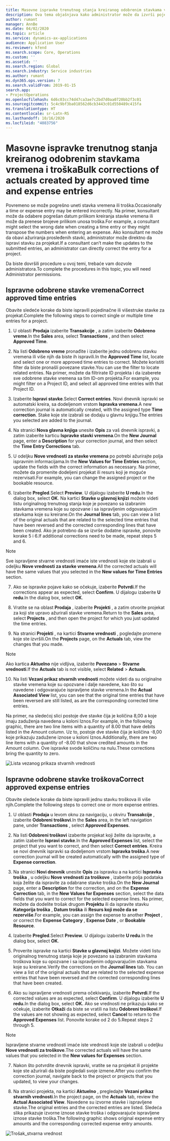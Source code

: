 ```yaml
---
title: Masovne ispravke trenutnog stanja kreiranog odobrenim stavkama vremena i troška
description: Ova tema objašnjava kako administrator može da izvrši pojedinačne ili masovne ispravke prethodno odobrenih stavki vremena ili troška ukoliko naplata nije potpuna.
author: rumant
manager: AnnBe
ms.date: 04/02/2020
ms.topic: article
ms.service: dynamics-ax-applications
audience: Application User
ms.reviewer: kfend
ms.search.scope: Core, Operations
ms.custom: ''
ms.assetid: ''
ms.search.region: Global
ms.search.industry: Service industries
ms.author: rumant
ms.dyn365.ops.version: 7
ms.search.validFrom: 2019-01-15
search.app:
- ProjectOperations
ms.openlocfilehash: 6d6c03cc74d47ca3ae7c2bd7d0aa0720bb2f3c01
ms.sourcegitcommit: 5c4c9bf3ba018562d6cb3443c01d550489c415fa
ms.translationtype: HT
ms.contentlocale: sr-Latn-RS
ms.lasthandoff: 10/16/2020
ms.locfileid: "4083756"
---
```

# <a name="bulk-corrections-of-actuals-created-by-approved-time-and-expense-entries"></a><span data-ttu-id="c6588-103">Masovne ispravke trenutnog stanja kreiranog odobrenim stavkama vremena i troška</span><span class="sxs-lookup"><span data-stu-id="c6588-103">Bulk corrections of actuals created by approved time and expense entries</span></span>

<span data-ttu-id="c6588-104">Povremeno se može pogrešno uneti stavka vremena ili troška.</span><span class="sxs-lookup"><span data-stu-id="c6588-104">Occasionally a time or expense entry may be entered incorrectly.</span></span> <span data-ttu-id="c6588-105">Na primer, konsultant može da odabere pogrešan datum prilikom kreiranja stavke vremena ili može da prenese brojeve prilikom unosa troška.</span><span class="sxs-lookup"><span data-stu-id="c6588-105">For example, a consultant might select the wrong date when creating a time entry or they might transpose the numbers when entering an expense.</span></span> <span data-ttu-id="c6588-106">Ako konsultant ne može da obavi ažuriranja prosleđenih stavki, administrator može direktno da ispravi stavku za projekat.</span><span class="sxs-lookup"><span data-stu-id="c6588-106">If a consultant can’t make the updates to the submitted entries, an administrator can directly correct the entry for a project.</span></span>

<span data-ttu-id="c6588-107">Da biste dovršili procedure u ovoj temi, trebaće vam dozvole administratora.</span><span class="sxs-lookup"><span data-stu-id="c6588-107">To complete the procedures in this topic, you will need Administrator permissions.</span></span>

## <a name="correct-approved-time-entries"></a><span data-ttu-id="c6588-108">Ispravne odobrene stavke vremena</span><span class="sxs-lookup"><span data-stu-id="c6588-108">Correct approved time entries</span></span>     

<span data-ttu-id="c6588-109">Obavite sledeće korake da biste ispravili pojedinačne ili višestruke stavke za projekat.</span><span class="sxs-lookup"><span data-stu-id="c6588-109">Complete the following steps to correct single or multiple time entries for a project.</span></span>

1. <span data-ttu-id="c6588-110">U oblasti **Prodaja** izaberite **Transakcije** , a zatim izaberite **Odobreno vreme**.</span><span class="sxs-lookup"><span data-stu-id="c6588-110">In the **Sales** area, select **Transactions** , and then select **Approved Time**.</span></span> 

2. <span data-ttu-id="c6588-111">Na listi **Odobreno vreme** pronađite i izaberite jednu odobrenu stavku vremena ili više njih da biste ih ispravili.</span><span class="sxs-lookup"><span data-stu-id="c6588-111">In the **Approved Time** list, locate and select one or more approved time entries to correct.</span></span> <span data-ttu-id="c6588-112">Možete koristiti filter da biste pronašli povezane stavke.</span><span class="sxs-lookup"><span data-stu-id="c6588-112">You can use the filter to locate related entries.</span></span> <span data-ttu-id="c6588-113">Na primer, možete da filtrirate ID projekta i da izaberete sve odobrene stavke vremena sa tim ID-om projekta.</span><span class="sxs-lookup"><span data-stu-id="c6588-113">For example, you might filter on a Project ID, and select all approved time entries with that Project ID.</span></span>

3. <span data-ttu-id="c6588-114">Izaberite **Ispravi stavke**.</span><span class="sxs-lookup"><span data-stu-id="c6588-114">Select **Correct entries**.</span></span> <span data-ttu-id="c6588-115">Novi dnevnik ispravki se automatski kreira, sa dodeljenom vrstom **Ispravka vremena**.</span><span class="sxs-lookup"><span data-stu-id="c6588-115">A new correction journal is automatically created, with the assigned type **Time correction**.</span></span> <span data-ttu-id="c6588-116">Stake koje ste izabrali se dodaju u glavnu knjigu.</span><span class="sxs-lookup"><span data-stu-id="c6588-116">The entries you selected are added to the journal.</span></span> 

4. <span data-ttu-id="c6588-117">Na stranici **Nova glavna knjiga** unesite **Opis** za vaš dnevnik ispravki, a zatim izaberite karticu **Ispravke stavki vremena**.</span><span class="sxs-lookup"><span data-stu-id="c6588-117">On the **New Journal** page, enter a **Description** for your correction journal, and then select the **Time Entry Corrections** tab.</span></span>  
5. <span data-ttu-id="c6588-118">U odeljku **Nove vrednosti za stavke vremena** po potrebi ažurirajte polja ispravnim informacijama.</span><span class="sxs-lookup"><span data-stu-id="c6588-118">In the **New Values for Time Entries** section, update the fields with the correct information as necessary.</span></span> <span data-ttu-id="c6588-119">Na primer, možete da promenite dodeljeni projekat ili resurs koji je moguće rezervisati.</span><span class="sxs-lookup"><span data-stu-id="c6588-119">For example, you can change the assigned project or the bookable resource.</span></span>

6. <span data-ttu-id="c6588-120">Izaberite **Pregled**.</span><span class="sxs-lookup"><span data-stu-id="c6588-120">Select **Preview**.</span></span> <span data-ttu-id="c6588-121">U dijalogu izaberite **U redu**.</span><span class="sxs-lookup"><span data-stu-id="c6588-121">In the dialog box, select **OK**.</span></span> <span data-ttu-id="c6588-122">Na kartici **Stavke u glavnoj knjizi** možete videti listu originalnog trenutnog stanja koje je povezano sa izabranim stavkama vremena koje su opozvane i sa ispravljenim odgovarajućim stavkama koje su kreirane.</span><span class="sxs-lookup"><span data-stu-id="c6588-122">On the **Journal lines** tab, you can view a list of the original actuals that are related to the selected time entries that have been reversed and the corrected corresponding lines that have been created.</span></span> <span data-ttu-id="c6588-123">Ako je potrebno da se izvrše dodatne ispravke, ponovite korake 5 i 6.</span><span class="sxs-lookup"><span data-stu-id="c6588-123">If additional corrections need to be made, repeat steps 5 and 6.</span></span> 

> [!NOTE]
> <span data-ttu-id="c6588-124">Sve ispravljene stvarne vrednosti imaće iste vrednosti koje ste izabrali u odeljku **Nove vrednosti za stavke vremena**.</span><span class="sxs-lookup"><span data-stu-id="c6588-124">All the corrected actuals will have the same values that you selected in the **New values for Time Entries** section.</span></span>

7. <span data-ttu-id="c6588-125">Ako se ispravke pojave kako se očekuje, izaberite **Potvrdi**.</span><span class="sxs-lookup"><span data-stu-id="c6588-125">If the corrections appear as expected, select **Confirm**.</span></span> <span data-ttu-id="c6588-126">U dijalogu izaberite **U redu**.</span><span class="sxs-lookup"><span data-stu-id="c6588-126">In the dialog box, select **OK**.</span></span>

8. <span data-ttu-id="c6588-127">Vratite se na oblast **Prodaja** , izaberite **Projekti** , a zatim otvorite projekat za koji ste upravo ažurirali stavke vremena.</span><span class="sxs-lookup"><span data-stu-id="c6588-127">Return to the **Sales** area, select **Projects** , and then open the project for which you just updated the time entries.</span></span> 

9. <span data-ttu-id="c6588-128">Na stranici **Projekti** , na kartici **Stvarne vrednosti** , pogledajte promene koje ste izvršili.</span><span class="sxs-lookup"><span data-stu-id="c6588-128">On the **Projects** page, on the **Actuals** tab, view the changes that you made.</span></span> 

> [!NOTE]
> <span data-ttu-id="c6588-129">Ako kartica **Aktuelno** nije vidljiva, izaberite **Povezano** > **Stvarne vrednosti**.</span><span class="sxs-lookup"><span data-stu-id="c6588-129">If the **Actuals** tab is not visible, select **Related** > **Actuals**.</span></span>  

10. <span data-ttu-id="c6588-130">Na listi **Vezani prikaz stvarnih vrednosti** možete videti da su originalne stavke vremena koje su opozvane i dalje navedene, kao što su navedene i odgovarajuće ispravljene stavke vremena.</span><span class="sxs-lookup"><span data-stu-id="c6588-130">In the **Actual Associated View** list, you can see that the original time entries that have been reversed are still listed, as are the corresponding corrected time entries.</span></span> 

<span data-ttu-id="c6588-131">Na primer, na sledećoj slici postoje dve stavke čija je količina 8,00 a koje imaju zaduženja navedena u koloni Iznos.</span><span class="sxs-lookup"><span data-stu-id="c6588-131">For example, in the following graphic, there are two line items with a quantity of 8.00 that have debits listed in the Amount column.</span></span> <span data-ttu-id="c6588-132">Uz to, postoje dve stavke čija je količina -8,00 koje prikazuju zadužene iznose u koloni Iznos.</span><span class="sxs-lookup"><span data-stu-id="c6588-132">Additionally, there are two line items with a quantity of -8.00 that show credited amounts in the Amount column.</span></span> <span data-ttu-id="c6588-133">Ove ispravke svode količinu na nulu.</span><span class="sxs-lookup"><span data-stu-id="c6588-133">These corrections bring the quantity to zero.</span></span>

![Lista vezanog prikaza stvarnih vrednosti](https://github.com/MicrosoftDocs/dynamics-365-customer-engagement-pr/blob/bulk-corrections-actuals-created-by-approved-time-expense-entries.md/time-actuals.png)
 
## <a name="correct-approved-expense-entries"></a><span data-ttu-id="c6588-135">Ispravne odobrene stavke troškova</span><span class="sxs-lookup"><span data-stu-id="c6588-135">Correct approved expense entries</span></span>

<span data-ttu-id="c6588-136">Obavite sledeće korake da biste ispravili jednu stavku troškova ili više njih.</span><span class="sxs-lookup"><span data-stu-id="c6588-136">Complete the following steps to correct one or more expense entries.</span></span> 

1. <span data-ttu-id="c6588-137">U oblasti **Prodaja** u levom oknu za navigaciju, u okviru **Transakcije** , izaberite **Odobreni troškovi**.</span><span class="sxs-lookup"><span data-stu-id="c6588-137">In the **Sales** area, in the left navigation pane, under **Transactions** , select **Approved Expenses**.</span></span>

2. <span data-ttu-id="c6588-138">Na listi **Odobreni troškovi** izaberite projekat koji želite da ispravite, a zatim izaberite **Ispravi stavke**.</span><span class="sxs-lookup"><span data-stu-id="c6588-138">In the **Approved Expenses** list, select the project that you want to correct, and then select **Correct entries**.</span></span> <span data-ttu-id="c6588-139">Kreira se novi dnevnik ispravki sa dodeljenom vrstom **Ispravka troška**.</span><span class="sxs-lookup"><span data-stu-id="c6588-139">A new correction journal will be created automatically with the assigned type of **Expense correction**.</span></span> 

3. <span data-ttu-id="c6588-140">Na stranici **Novi dnevnik** unesite **Opis** za ispravku a na kartici **Ispravka troška** , u odeljku **Nove vrednosti za troškove** , izaberite polja podataka koja želite da ispravite za odabrane stavke troška.</span><span class="sxs-lookup"><span data-stu-id="c6588-140">On the **New Journal** page, enter a **Description** for the correction, and on the **Expense Correction** tab, in the **New Values for Expenses** section, select the data fields that you want to correct for the selected expense lines.</span></span> <span data-ttu-id="c6588-141">Na primer, možete da dodelite trošak drugom **Projektu** ili da ispravite stavku **Kategorija troška** , **Datum troška** ili **Resurs koji može da se rezerviše**.</span><span class="sxs-lookup"><span data-stu-id="c6588-141">For example, you can assign the expense to another **Project** , or correct the **Expense Category** , **Expense Date** , or **Bookable Resource**.</span></span>

4. <span data-ttu-id="c6588-142">Izaberite **Pregled**.</span><span class="sxs-lookup"><span data-stu-id="c6588-142">Select **Preview**.</span></span> <span data-ttu-id="c6588-143">U dijalogu izaberite **U redu**.</span><span class="sxs-lookup"><span data-stu-id="c6588-143">In the dialog box, select **OK**.</span></span> 

5. <span data-ttu-id="c6588-144">Proverite ispravke na kartici **Stavke u glavnoj knjizi**. Možete videti listu originalnog trenutnog stanja koje je povezano sa izabranim stavkama troškova koje su opozvane i sa ispravljenim odgovarajućim stavkama koje su kreirane.</span><span class="sxs-lookup"><span data-stu-id="c6588-144">Verify the corrections on the **Journal lines** tab. You can view a list of the original actuals that are related to the selected expense entries that have been reversed and the corrected corresponding lines that have been created.</span></span>

6. <span data-ttu-id="c6588-145">Ako su ispravljene vrednosti prema očekivanju, izaberite **Potvrdi**.</span><span class="sxs-lookup"><span data-stu-id="c6588-145">If the corrected values are as expected, select **Confirm**.</span></span> <span data-ttu-id="c6588-146">U dijalogu izaberite **U redu.**</span><span class="sxs-lookup"><span data-stu-id="c6588-146">In the dialog box, select **OK.**</span></span> <span data-ttu-id="c6588-147">Ako se vrednosti ne prikazuju kako se očekuje, izaberite **Otkaži** da biste se vratili na listu **Odobreni troškovi**.</span><span class="sxs-lookup"><span data-stu-id="c6588-147">If the values are not showing as expected, select **Cancel** to return to the **Approved Expenses** list.</span></span> <span data-ttu-id="c6588-148">Ponovite korake od 2 do 5.</span><span class="sxs-lookup"><span data-stu-id="c6588-148">Repeat steps 2 through 5.</span></span> 

> [!NOTE]
> <span data-ttu-id="c6588-149">Ispravljene stvarne vrednosti imaće iste vrednosti koje ste izabrali u odeljku **Nove vrednosti za troškove**.</span><span class="sxs-lookup"><span data-stu-id="c6588-149">The corrected actuals will have the same values that you selected in the **New values for Expenses** section.</span></span>

7. <span data-ttu-id="c6588-150">Nakon što potvrdite dnevnik ispravki, vratite se na projekat ili projekte koje ste ažurirali da biste pogledali svoje izmene.</span><span class="sxs-lookup"><span data-stu-id="c6588-150">After you confirm the correction journal, navigate back to the project or projects that you updated, to view your changes.</span></span>  

8. <span data-ttu-id="c6588-151">Na stranici projekta, na kartici **Aktuelno** , pregledajte **Vezani prikaz stvarnih vrednosti**.</span><span class="sxs-lookup"><span data-stu-id="c6588-151">In the project page, on the **Actuals** tab, review the **Actual Associated View**.</span></span> <span data-ttu-id="c6588-152">Navedene su izvorne stavke i ispravljene stavke.</span><span class="sxs-lookup"><span data-stu-id="c6588-152">The original entries and the corrected entries are listed.</span></span> <span data-ttu-id="c6588-153">Sledeća slika prikazuje izvorne iznose stavke troška i odgovarajuće ispravljene iznose stavke troška.</span><span class="sxs-lookup"><span data-stu-id="c6588-153">The following graphic shows original expense entry amounts and the corresponding corrected expense entry amounts.</span></span> 

![Trošak_stvarna vrednost](https://user-images.githubusercontent.com/60806505/77122219-4cd52900-69fa-11ea-8349-ccd2ffebf640.png)
